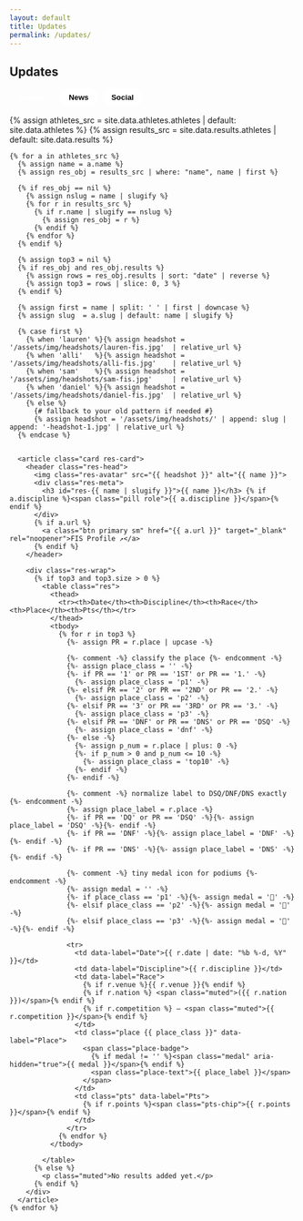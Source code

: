 ```yaml
---
layout: default
title: Updates
permalink: /updates/
---
```


<section id="updates-root" class="container">
  <h1 class="section-title">Updates</h1>

  <div class="tabs" role="tablist" aria-label="Updates tabs">
    <button class="tab active" data-tab="results" aria-selected="true">Results</button>
    <button class="tab" data-tab="news" aria-selected="false">News</button>
    <button class="tab" data-tab="social" aria-selected="false">Social</button>
  </div>

  <!-- Results -->
  <div id="tab-results" class="tabpanel show" role="tabpanel">
    {% assign athletes_src = site.data.athletes.athletes | default: site.data.athletes %}
    {% assign results_src   = site.data.results.athletes  | default: site.data.results  %}

    {% for a in athletes_src %}
      {% assign name = a.name %}
      {% assign res_obj = results_src | where: "name", name | first %}

      {% if res_obj == nil %}
        {% assign nslug = name | slugify %}
        {% for r in results_src %}
          {% if r.name | slugify == nslug %}
            {% assign res_obj = r %}
          {% endif %}
        {% endfor %}
      {% endif %}

      {% assign top3 = nil %}
      {% if res_obj and res_obj.results %}
        {% assign rows = res_obj.results | sort: "date" | reverse %}
        {% assign top3 = rows | slice: 0, 3 %}
      {% endif %}

      {% assign first = name | split: ' ' | first | downcase %}
      {% assign slug  = a.slug | default: name | slugify %}

      {% case first %}
        {% when 'lauren' %}{% assign headshot = '/assets/img/headshots/lauren-fis.jpg'  | relative_url %}
        {% when 'alli'   %}{% assign headshot = '/assets/img/headshots/alli-fis.jpg'    | relative_url %}
        {% when 'sam'    %}{% assign headshot = '/assets/img/headshots/sam-fis.jpg'     | relative_url %}
        {% when 'daniel' %}{% assign headshot = '/assets/img/headshots/daniel-fis.jpg'  | relative_url %}
        {% else %}
          {# fallback to your old pattern if needed #}
          {% assign headshot = '/assets/img/headshots/' | append: slug | append: '-headshot-1.jpg' | relative_url %}
      {% endcase %}


      <article class="card res-card">
        <header class="res-head">
          <img class="res-avatar" src="{{ headshot }}" alt="{{ name }}">
          <div class="res-meta">
            <h3 id="res-{{ name | slugify }}">{{ name }}</h3> {% if a.discipline %}<span class="pill role">{{ a.discipline }}</span>{% endif %}
          </div>
          {% if a.url %}
            <a class="btn primary sm" href="{{ a.url }}" target="_blank" rel="noopener">FIS Profile ↗</a>
          {% endif %}
        </header>

        <div class="res-wrap">
          {% if top3 and top3.size > 0 %}
            <table class="res">
              <thead>
                <tr><th>Date</th><th>Discipline</th><th>Race</th><th>Place</th><th>Pts</th></tr>
              </thead>
              <tbody>
                {% for r in top3 %}
                  {%- assign PR = r.place | upcase -%}

                  {%- comment -%} classify the place {%- endcomment -%}
                  {%- assign place_class = '' -%}
                  {%- if PR == '1' or PR == '1ST' or PR == '1.' -%}
                    {%- assign place_class = 'p1' -%}
                  {%- elsif PR == '2' or PR == '2ND' or PR == '2.' -%}
                    {%- assign place_class = 'p2' -%}
                  {%- elsif PR == '3' or PR == '3RD' or PR == '3.' -%}
                    {%- assign place_class = 'p3' -%}
                  {%- elsif PR == 'DNF' or PR == 'DNS' or PR == 'DSQ' -%}
                    {%- assign place_class = 'dnf' -%}
                  {%- else -%}
                    {%- assign p_num = r.place | plus: 0 -%}
                    {%- if p_num > 0 and p_num <= 10 -%}
                      {%- assign place_class = 'top10' -%}
                    {%- endif -%}
                  {%- endif -%}

                  {%- comment -%} normalize label to DSQ/DNF/DNS exactly {%- endcomment -%}
                  {%- assign place_label = r.place -%}
                  {%- if PR == 'DQ' or PR == 'DSQ' -%}{%- assign place_label = 'DSQ' -%}{%- endif -%}
                  {%- if PR == 'DNF' -%}{%- assign place_label = 'DNF' -%}{%- endif -%}
                  {%- if PR == 'DNS' -%}{%- assign place_label = 'DNS' -%}{%- endif -%}

                  {%- comment -%} tiny medal icon for podiums {%- endcomment -%}
                  {%- assign medal = '' -%}
                  {%- if place_class == 'p1' -%}{%- assign medal = '🥇' -%}
                  {%- elsif place_class == 'p2' -%}{%- assign medal = '🥈' -%}
                  {%- elsif place_class == 'p3' -%}{%- assign medal = '🥉' -%}{%- endif -%}

                  <tr>
                    <td data-label="Date">{{ r.date | date: "%b %-d, %Y" }}</td>
                    <td data-label="Discipline">{{ r.discipline }}</td>
                    <td data-label="Race">
                      {% if r.venue %}{{ r.venue }}{% endif %}
                      {% if r.nation %} <span class="muted">({{ r.nation }})</span>{% endif %}
                      {% if r.competition %} — <span class="muted">{{ r.competition }}</span>{% endif %}
                    </td>
                    <td class="place {{ place_class }}" data-label="Place">
                      <span class="place-badge">
                        {% if medal != '' %}<span class="medal" aria-hidden="true">{{ medal }}</span>{% endif %}
                        <span class="place-text">{{ place_label }}</span>
                      </span>
                    </td>
                    <td class="pts" data-label="Pts">
                      {% if r.points %}<span class="pts-chip">{{ r.points }}</span>{% endif %}
                    </td>
                  </tr>
                {% endfor %}
              </tbody>

            </table>
          {% else %}
            <p class="muted">No results added yet.</p>
          {% endif %}
        </div>
      </article>
    {% endfor %}
  </div>

  <!-- News -->
  <div id="tab-news" class="tabpanel" role="tabpanel" hidden>
    {% include news-highlights.html title="Featured" kicker="Hand-picked stories" %}
    <hr class="divider">
    {% include news-feed.html title="Latest Coverage" kicker="Updated daily" %}
  </div>

  <!-- Social -->
  <div id="tab-social" class="tabpanel" role="tabpanel" hidden>
    <h2 class="section-title">Latest from the fam</h2>

    <!-- Video highlights -->
    <div class="video-grid">
      <!-- YouTube -->
      <article class="card video">
        <div class="video-16x9">
          <iframe
            src="https://www.youtube-nocookie.com/embed/--YC7E8rEc4"
            title="YouTube video"
            allow="accelerometer; autoplay; clipboard-write; encrypted-media; gyroscope; picture-in-picture; web-share"
            referrerpolicy="strict-origin-when-cross-origin"
            allowfullscreen></iframe>
        </div>
      </article>

      <!-- YouTube -->
      <article class="card video">
        <div class="video-16x9">
          <iframe
            src="https://www.youtube-nocookie.com/embed/H9GTHJitgkQ"
            title="YouTube video"
            allow="accelerometer; autoplay; clipboard-write; encrypted-media; gyroscope; picture-in-picture; web-share"
            referrerpolicy="strict-origin-when-cross-origin"
            allowfullscreen></iframe>
        </div>
      </article>

      <!-- Facebook (Alpe d'Huez podium) -->
      <article class="card video">
        <div class="video-16x9">
          <iframe
            src="https://www.facebook.com/plugins/video.php?href=https%3A%2F%2Fwww.facebook.com%2Fusskiandsnowboard%2Fvideos%2Falli-macuga-first-world-cup-podium-in-alpe-dhuez-dual-moguls%2F1012961679808964%2F&show_text=false&width=560&height=315"
            style="border:0; overflow:hidden"
            scrolling="no"
            frameborder="0"
            allow="autoplay; clipboard-write; encrypted-media; picture-in-picture; web-share"
            allowfullscreen></iframe>
        </div>
      </article>

      <!-- YouTube -->
      <article class="card video">
        <div class="video-16x9">
          <iframe
            src="https://www.youtube-nocookie.com/embed/U_aInY7K8q0"
            title="YouTube video"
            allow="accelerometer; autoplay; clipboard-write; encrypted-media; gyroscope; picture-in-picture; web-share"
            referrerpolicy="strict-origin-when-cross-origin"
            allowfullscreen></iframe>
        </div>
      </article>

      <!-- Facebook (Bakuriani PB) -->
      <article class="card video">
        <div class="video-16x9">
          <iframe
            src="https://www.facebook.com/plugins/video.php?href=https%3A%2F%2Fwww.facebook.com%2Fusskiandsnowboard%2Fvideos%2Falli-macuga-new-moguls-personal-best-in-bakuriani%2F6991350907650746%2F&show_text=false&width=560&height=315"
            style="border:0; overflow:hidden"
            scrolling="no"
            frameborder="0"
            allow="autoplay; clipboard-write; encrypted-media; picture-in-picture; web-share"
            allowfullscreen></iframe>
        </div>
      </article>

      <!-- YouTube -->
      <article class="card video">
        <div class="video-16x9">
          <iframe
            src="https://www.youtube-nocookie.com/embed/B5jVal9C2lc"
            title="YouTube video"
            allow="accelerometer; autoplay; clipboard-write; encrypted-media; gyroscope; picture-in-picture; web-share"
            referrerpolicy="strict-origin-when-cross-origin"
            allowfullscreen></iframe>
        </div>
      </article>
    </div>

    <h2 class="section-title" style="margin-top:18px;">On Instagram</h2>
    <div id="ig-grid" class="ig-grid"></div>
  </div>

</section>


<style>
/* Tabs */
.tabs{ display:flex; gap:.5rem; margin:10px 0 16px; flex-wrap:wrap; }
.tab{ border:1px solid var(--border); border-radius:999px; padding:.5rem 1rem; background:#fff; cursor:pointer; font-weight:700; }
.tab.active{ background:linear-gradient(90deg,var(--brand),var(--navy)); color:#fff; border-color:transparent; }
.tabpanel{ margin-top:10px; }
.tabpanel.show{ display:block; }

/* =========================
   RESULTS — Polished look
   ========================= */
.res-card{ position:relative; overflow:hidden; }
.res-card::before{
  content:""; position:absolute; left:0; right:0; top:0; height:4px;
  background:linear-gradient(90deg,var(--brand),var(--navy));
}
.res-head{
  display:grid; grid-template-columns:auto 1fr auto; align-items:center; gap:12px; margin-bottom:8px;
}
.res-avatar{
  width:56px; height:56px; border-radius:50%;
  object-fit:cover; border:1px solid var(--border); background:#fff;
}
.res-meta h3{ margin:0; font-size:1.15rem; }
.pill.role{
  display:inline-block; margin-top:4px; padding:.25rem .6rem; border-radius:999px;
  background:#eef4ff; border:1px solid var(--border); color:#334155; font-size:.82rem; font-weight:700;
}
.btn.sm{ padding:.45rem .7rem; border-radius:10px; }

.res{ width:100%; border-collapse:separate; border-spacing:0; }
.res thead th{
  text-align:left; font-size:.8rem; text-transform:uppercase; letter-spacing:.05em;
  padding:.55rem .65rem; color:#475569;
  border-bottom:2px solid var(--border);
}
.res td{
  padding:.65rem .65rem; vertical-align:top; border-top:1px solid var(--border);
}
.res tbody tr:nth-child(odd){ background:linear-gradient(0deg,#0000,#0000), #fff; }
.res tbody tr:hover{ background:#f8fbff; }

/* Place badges (gold/silver/bronze/top10/DNF) */
.place-badge{
  display:inline-flex; align-items:center; justify-content:center;
  min-width:2.4ch; padding:.15rem .5rem; border-radius:999px; font-weight:800;
  border:1px solid var(--border); background:#fff;
}
.place.p1 .place-badge{ background:linear-gradient(90deg,#FFD269,#E6B94A); color:#5b4100; border-color:#e6c370; }
.place.p2 .place-badge{ background:linear-gradient(90deg,#E8EEF5,#C9D3E1); color:#2f3a49; border-color:#cfd7e4; }
.place.p3 .place-badge{ background:linear-gradient(90deg,#EAC0A2,#D49B78); color:#4b2d19; border-color:#e0b79c; }
.place.top10 .place-badge{ background:#f2f7ff; color:#1f3161; border-color:#dbe5fb; }
.place.dnf .place-badge{ background:#f8f8f8; color:#6b7280; border-color:#e5e7eb; text-decoration:line-through; }

/* Points chip */
.pts-chip{
  display:inline-block; padding:.2rem .55rem; border-radius:999px; font-weight:700;
  background:#eef8f1; color:#14532d; border:1px solid #d7efe0;
}

/* Mobile: turn rows into stacked cards */
@media (max-width:720px){
  .res thead{ display:none; }
  .res, .res tbody, .res tr, .res td{ display:block; width:100%; }
  .res tr{ border:1px solid var(--border); border-radius:12px; padding:.4rem; margin:.55rem 0; background:#fff; box-shadow:var(--shadow); }
  .res td{ border:none; border-top:0; padding:.4rem .5rem; }
  .res td::before{
    content: attr(data-label);
    display:block; font-size:.75rem; letter-spacing:.04em; text-transform:uppercase; color:#64748b; margin-bottom:.2rem;
  }
  .res td.place{ display:flex; justify-content:flex-start; }
}

/* ===== NEWS tab polish (kept from your version) ===== */
.news-year{ margin:18px 0 8px; font-size:1.1rem; opacity:.9; }
.news-grid{ grid-template-columns:repeat(auto-fit,minmax(280px,1fr)); gap:14px; }
.news-card{
  position:relative; display:block; padding:14px 16px;
  background:#fff; border:1px solid var(--border);
  border-radius:14px; box-shadow:var(--shadow); overflow:hidden;
  transition:transform .12s ease, box-shadow .12s ease;
}
.news-card::before{
  content:""; position:absolute; left:0; top:0; bottom:0; width:6px;
  background:linear-gradient(180deg,var(--brand),var(--navy));
  border-top-left-radius:14px; border-bottom-left-radius:14px;
}
.news-card:hover{ transform:translateY(-1px); box-shadow:0 12px 30px rgba(0,0,0,.12); }
.news-eyebrow{ display:flex; align-items:center; gap:.5rem; margin-bottom:.25rem; }
.source-pill{ padding:.2rem .5rem; border-radius:999px; background:#f2f5ff; color:#334155; font-size:.8rem; font-weight:600; border:1px solid var(--border); }
.news-date{ color:var(--muted); font-size:.9rem; }
.news-title{ margin:.35rem 0 0; line-height:1.3; display:-webkit-box; -webkit-line-clamp:3; -webkit-box-orient:vertical; overflow:hidden; }
.news-thumb{ margin-top:10px; width:100%; height:140px; background-size:cover; background-position:center; border-radius:10px; border:1px solid var(--border); }

#updates-root #tab-news .section-head { margin-bottom: 12px; }
body.theme-navy #updates-root #tab-news .section-kicker,
body.theme-navy #updates-root #tab-news .section-heading { color:#fff !important; }
#updates-root #tab-news .divider{ border:0; border-top:4px solid var(--divider,#0b1220); margin:6px 0; }
body.theme-navy #updates-root #tab-news .divider{ --divider:#fff; opacity:.9; }

/* Make sure names/labels stay dark inside cards even on navy theme */
#updates-root .res-card h3{ color:var(--ink) !important; }
#updates-root .res-card .muted{ color:var(--muted) !important; }

/* allow space for the medal icon inside the badge */
.place-badge{
  display:inline-flex; align-items:center; gap:.35rem;
  min-width:auto; padding:.15rem .55rem;
}
.place-badge .medal{ font-size:.9rem; line-height:1; transform:translateY(-.5px); }

/* keep DSQ/DNS/DNF readable (you already style .place.dnf) */
.place.dnf .place-badge{ text-decoration:line-through; }

/* Social tab layout */
.video-grid,
.ig-grid{
  display:grid;
  gap:16px;
  grid-template-columns:repeat(auto-fit,minmax(280px,1fr));
}

/* 16:9 safe iframe wrapper */
.video-16x9{
  position:relative;
  padding-top:56.25%;
  border-radius:12px;
  overflow:hidden;
  background:#000;
  border:1px solid var(--border);
}
.video-16x9 iframe{
  position:absolute; inset:0;
  width:100%; height:100%; border:0;
}

.cap{ margin:.5rem 0 0; color:var(--muted); }
.cap strong{ color:var(--ink); }

/* Make sure cards stay dark-on-white inside the navy theme */
body.theme-navy #tab-social .card,
body.theme-navy #tab-social .card *{
  color: var(--ink);
}

/* Social tab layout */
.video-grid,
.ig-grid{
  display:grid; gap:16px; grid-template-columns:repeat(auto-fit,minmax(280px,1fr));
}

/* 16:9 safe iframe wrapper for videos */
.video-16x9{ position:relative; padding-top:56.25%; border-radius:12px; overflow:hidden; background:#000; border:1px solid var(--border); }
.video-16x9 iframe{ position:absolute; inset:0; width:100%; height:100%; border:0; }

/* Keep embeds readable on dark theme */
body.theme-navy #tab-social .card, 
body.theme-navy #tab-social .card *{ color:var(--ink); }

/* Give IG blockquotes a card feel before they load */
#tab-social .instagram-media{
  background:#fff; border:1px solid var(--border); border-radius:12px; box-shadow:var(--shadow);
  margin:0; /* Instagram injects its own margins; we override here */
}

/* Put name and discipline on the same row */
.res-meta{
  display:flex;
  align-items:baseline;   /* keeps the pill aligned with the text baseline */
  gap:.5rem;
  flex-wrap:wrap;         /* allows wrapping on small screens */
}

.res-meta h3{ margin:0; } /* you already have this, keep it */

.pill.role{
  margin-top:0;           /* was adding a drop to the next line */
  white-space:nowrap;     /* keeps the pill from breaking awkwardly */
}

/* Updates → News tab: tighten vertical spacing */
#updates-root #tab-news .news-highlights,
#updates-root #tab-news .news-feed{
  padding-top: 28px;   /* was 56px */
  padding-bottom: 28px;/* optional, keeps the block balanced */
}

/* Also halve the top margin on the section header itself */
#updates-root #tab-news .section-head{
  margin: 12px 0 12px; /* was 24px 0 12px globally */
}

</style>

<script>
document.addEventListener('DOMContentLoaded', () => {
  document.querySelectorAll('.tabs .tab').forEach(btn=>{
    btn.addEventListener('click',()=>{
      document.querySelectorAll('.tabs .tab').forEach(b=>b.classList.remove('active'));
      btn.classList.add('active');
      const id = btn.dataset.tab;
      document.querySelectorAll('.tabpanel').forEach(p=>{
        const show = p.id === 'tab-'+id;
        p.toggleAttribute('hidden', !show);
        p.classList.toggle('show', show);
      });
    });
  });
});
</script>

<script>
(function () {
  const VALID = ['results','news','social'];
  const tabs   = document.querySelectorAll('.tabs .tab');
  const panels = document.querySelectorAll('.tabpanel');

  function show(tab){
    const key = VALID.includes(tab) ? tab : 'results';
    tabs.forEach(b=>{
      const on = b.dataset.tab === key;
      b.classList.toggle('active', on);
      b.setAttribute('aria-selected', on ? 'true' : 'false');
    });
    panels.forEach(p=>{
      const on = p.id === 'tab-' + key;
      p.toggleAttribute('hidden', !on);
      p.classList.toggle('show', on);
    });
  }

  // click -> update URL hash (so you can refresh/share)
  document.querySelector('.tabs').addEventListener('click', (e)=>{
    const t = e.target.closest('.tab');
    if(!t) return;
    e.preventDefault();
    const key = t.dataset.tab;
    if (location.hash !== '#'+key) history.pushState(null, '', '#'+key);
    show(key);
  });

  // on load
  const start = (location.hash || '#results').slice(1);
  show(VALID.includes(start) ? start : 'results');

  // back/forward buttons
  window.addEventListener('hashchange', ()=>{
    const cur = (location.hash || '#results').slice(1);
    show(VALID.includes(cur) ? cur : 'results');
  });
})();
</script>

<script async src="https://www.instagram.com/embed.js"></script>

<script>
(function(){
  // Your IG URLs (randomized on each load)
  const IG_URLS = [
    "https://www.instagram.com/p/DHqvu_nOlND/?img_index=1",
    "https://www.instagram.com/reel/DFT0Jx4zV2s/",
    "https://www.instagram.com/reel/DBO_okUxSFs/",
    "https://www.instagram.com/p/DDknN2ORzyq/",
    "https://www.instagram.com/p/DFuxUDhtOQK/?img_index=1",
    "https://www.instagram.com/p/DEuaVS7IBSw/?img_index=1",
    "https://www.instagram.com/p/DLsekTBujQJ/",
    "https://www.instagram.com/p/DIrwTR6Tu2L/?img_index=1",
    "https://www.instagram.com/reel/DGqDxsaxZ77/",
    "https://www.instagram.com/p/C07RzEFLNOg/?img_index=1",
    "https://www.instagram.com/p/DMahlgiRmV4/?img_index=1",
    "https://www.instagram.com/reel/DDxMnYmhfep/",
    "https://www.instagram.com/reel/DBkWoufxdPR/",
    "https://www.instagram.com/reel/C9vKf87SzpG/",
    "https://www.instagram.com/reel/C5XPUbXxCxb/",
    "https://www.instagram.com/p/DGJ2ZzuxPNA/",
    "https://www.instagram.com/p/DHKOS7SxTUw/?img_index=1",
    "https://www.instagram.com/p/C5rNEXty00E/?img_index=1",
    "https://www.instagram.com/reel/B6ytPi2Hcrj/",
    "https://www.instagram.com/reel/DJevyh9O82U/",
    "https://www.instagram.com/reel/DHDayhTObZ4/",
    "https://www.instagram.com/reel/C2V0ihQy2ln/",
    "https://www.instagram.com/p/DLqpHWMN3sw/",
    "https://www.instagram.com/p/DKm-cJtS4Xd/?img_index=1",
    "https://www.instagram.com/p/DE_L_vWOn4I/?img_index=1",
    "https://www.instagram.com/p/DELFhfdiDAN/?img_index=1"
  ];

  function shuffle(arr){
    for(let i=arr.length-1;i>0;i--){
      const j = Math.floor(Math.random()*(i+1));
      [arr[i],arr[j]] = [arr[j],arr[i]];
    }
    return arr;
  }

  function renderIG(){
    const wrap = document.getElementById('ig-grid');
    if(!wrap) return;

    // Clear once (safe if reprocessed)
    wrap.innerHTML = "";

    // Show up to 12, randomized
    const pick = shuffle(IG_URLS.slice()).slice(0, 12);
    pick.forEach(url=>{
      const bq = document.createElement('blockquote');
      bq.className = 'instagram-media';
      bq.setAttribute('data-instgrm-permalink', url);
      bq.setAttribute('data-instgrm-version','14');
      bq.style.margin = "0";
      wrap.appendChild(bq);
    });

    // Ask Instagram to (re)process
    if (window.instgrm?.Embeds?.process) window.instgrm.Embeds.process();
    else setTimeout(()=>window.instgrm?.Embeds?.process?.(), 350);
  }

  // Render now (even if panel is hidden)
  renderIG();

  // Re-process when the Social tab is shown
  document.querySelector('.tabs')?.addEventListener('click', (e)=>{
    const t = e.target.closest('.tab');
    if (t && t.dataset.tab === 'social') setTimeout(renderIG, 50);
  });

  // Also handle hash navigation direct to #social
  window.addEventListener('hashchange', ()=>{
    if ((location.hash||"").slice(1) === 'social') setTimeout(renderIG, 50);
  });
})();
</script>

